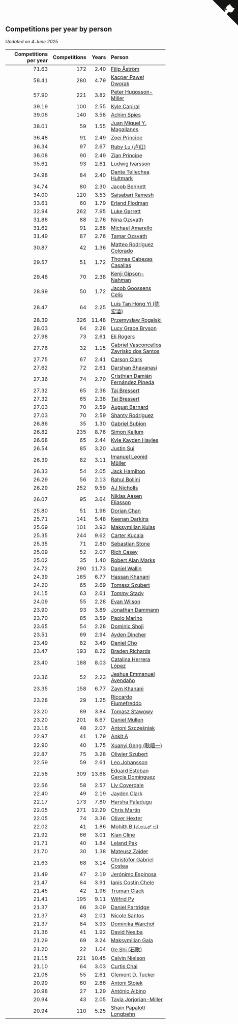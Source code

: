 ## Competitions per year by person

*Updated on  4 June 2025*

| Competitions per year | Competitions | Years | Person |
| ---: | ---: | ---: | :--- |
| 71.63 | 172 | 2.40 | [Filip Åström](https://www.worldcubeassociation.org/persons/2023ASTR01) |
| 58.41 | 280 | 4.79 | [Kacper Paweł Dworak](https://www.worldcubeassociation.org/persons/2020DWOR01) |
| 57.90 | 221 | 3.82 | [Peter Hugosson-Miller](https://www.worldcubeassociation.org/persons/2021HUGO01) |
| 39.19 | 100 | 2.55 | [Kyle Capiral](https://www.worldcubeassociation.org/persons/2022CAPI02) |
| 39.06 | 140 | 3.58 | [Achim Spies](https://www.worldcubeassociation.org/persons/2021SPIE01) |
| 38.01 | 59 | 1.55 | [Juan Miguel Y. Magallanes](https://www.worldcubeassociation.org/persons/2023MAGA09) |
| 36.48 | 91 | 2.49 | [Zoei Principe](https://www.worldcubeassociation.org/persons/2022PRIN09) |
| 36.34 | 97 | 2.67 | [Ruby Lu (卢红)](https://www.worldcubeassociation.org/persons/2022LURU01) |
| 36.08 | 90 | 2.49 | [Zian Principe](https://www.worldcubeassociation.org/persons/2022PRIN08) |
| 35.61 | 93 | 2.61 | [Ludwig Ivarsson](https://www.worldcubeassociation.org/persons/2022IVAR01) |
| 34.98 | 84 | 2.40 | [Dante Tellechea Hultmark](https://www.worldcubeassociation.org/persons/2023HULT01) |
| 34.74 | 80 | 2.30 | [Jacob Bennett](https://www.worldcubeassociation.org/persons/2023BENN04) |
| 34.00 | 120 | 3.53 | [Saisabari Ramesh](https://www.worldcubeassociation.org/persons/2021RAME01) |
| 33.61 | 60 | 1.79 | [Erland Flodman](https://www.worldcubeassociation.org/persons/2023FLOD01) |
| 32.94 | 262 | 7.95 | [Luke Garrett](https://www.worldcubeassociation.org/persons/2017GARR05) |
| 31.86 | 88 | 2.76 | [Nina Ozsvath](https://www.worldcubeassociation.org/persons/2022OZSV03) |
| 31.62 | 91 | 2.88 | [Michael Amarello](https://www.worldcubeassociation.org/persons/2022AMAR09) |
| 31.49 | 87 | 2.76 | [Tamar Ozsvath](https://www.worldcubeassociation.org/persons/2022OZSV04) |
| 30.87 | 42 | 1.36 | [Matteo Rodríguez Colorado](https://www.worldcubeassociation.org/persons/2024COLO04) |
| 29.57 | 51 | 1.72 | [Thomas Cabezas Casallas](https://www.worldcubeassociation.org/persons/2023CASA08) |
| 29.46 | 70 | 2.38 | [Kenji Gipson-Nahman](https://www.worldcubeassociation.org/persons/2023GIPS01) |
| 28.99 | 50 | 1.72 | [Jacob Goossens Celis](https://www.worldcubeassociation.org/persons/2023CELI06) |
| 28.47 | 64 | 2.25 | [Luis Tan Hong Yi (陈宏溢)](https://www.worldcubeassociation.org/persons/2023YILU01) |
| 28.39 | 326 | 11.48 | [Przemysław Rogalski](https://www.worldcubeassociation.org/persons/2013ROGA02) |
| 28.03 | 64 | 2.28 | [Lucy Grace Bryson](https://www.worldcubeassociation.org/persons/2023BRYS01) |
| 27.98 | 73 | 2.61 | [Eli Rogers](https://www.worldcubeassociation.org/persons/2022ROGE05) |
| 27.76 | 32 | 1.15 | [Gabriel Vasconcellos Zavrisko dos Santos](https://www.worldcubeassociation.org/persons/2024SANT39) |
| 27.75 | 67 | 2.41 | [Carson Clark](https://www.worldcubeassociation.org/persons/2023CLAR02) |
| 27.62 | 72 | 2.61 | [Darshan Bhavanasi](https://www.worldcubeassociation.org/persons/2022BHAV01) |
| 27.36 | 74 | 2.70 | [Cristhian Damián Fernández Pineda](https://www.worldcubeassociation.org/persons/2022PINE05) |
| 27.32 | 65 | 2.38 | [Taj Bressert](https://www.worldcubeassociation.org/persons/2023BRES01) |
| 27.32 | 65 | 2.38 | [Taj Bressert](https://www.worldcubeassociation.org/persons/2023BRES01) |
| 27.03 | 70 | 2.59 | [August Barnard](https://www.worldcubeassociation.org/persons/2022BARN21) |
| 27.03 | 70 | 2.59 | [Shanty Rodríguez](https://www.worldcubeassociation.org/persons/2022CUBI01) |
| 26.86 | 35 | 1.30 | [Gabriel Subion](https://www.worldcubeassociation.org/persons/2024SUBI01) |
| 26.82 | 235 | 8.76 | [Simon Kellum](https://www.worldcubeassociation.org/persons/2016KELL12) |
| 26.68 | 65 | 2.44 | [Kyle Kayden Hayles](https://www.worldcubeassociation.org/persons/2022HAYL02) |
| 26.54 | 85 | 3.20 | [Justin Sui](https://www.worldcubeassociation.org/persons/2022SUIJ01) |
| 26.39 | 82 | 3.11 | [Imanuel Leonid Müller](https://www.worldcubeassociation.org/persons/2022MULL02) |
| 26.33 | 54 | 2.05 | [Jack Hamilton](https://www.worldcubeassociation.org/persons/2023HAMI08) |
| 26.29 | 56 | 2.13 | [Rahul Bollini](https://www.worldcubeassociation.org/persons/2023BOLL01) |
| 26.29 | 252 | 9.59 | [AJ Nicholls](https://www.worldcubeassociation.org/persons/2015NICH04) |
| 26.07 | 95 | 3.64 | [Niklas Aasen Eliasson](https://www.worldcubeassociation.org/persons/2021ELIA01) |
| 25.80 | 51 | 1.98 | [Dorian Chan](https://www.worldcubeassociation.org/persons/2023DORI01) |
| 25.71 | 141 | 5.48 | [Keenan Darkins](https://www.worldcubeassociation.org/persons/2019DARK02) |
| 25.69 | 101 | 3.93 | [Maksymilian Kulas](https://www.worldcubeassociation.org/persons/2021KULA02) |
| 25.35 | 244 | 9.62 | [Carter Kucala](https://www.worldcubeassociation.org/persons/2015KUCA01) |
| 25.35 | 71 | 2.80 | [Sebastian Stone](https://www.worldcubeassociation.org/persons/2022STON09) |
| 25.09 | 52 | 2.07 | [Rich Casey](https://www.worldcubeassociation.org/persons/2023CASE06) |
| 25.02 | 35 | 1.40 | [Robert Alan Marks](https://www.worldcubeassociation.org/persons/2024MARK03) |
| 24.72 | 290 | 11.73 | [Daniel Wallin](https://www.worldcubeassociation.org/persons/2013WALL03) |
| 24.39 | 165 | 6.77 | [Hassan Khanani](https://www.worldcubeassociation.org/persons/2018KHAN26) |
| 24.20 | 65 | 2.69 | [Tomasz Szubert](https://www.worldcubeassociation.org/persons/2022SZUB02) |
| 24.15 | 63 | 2.61 | [Tommy Stady](https://www.worldcubeassociation.org/persons/2022STAD01) |
| 24.09 | 55 | 2.28 | [Evan Wilson](https://www.worldcubeassociation.org/persons/2023WILS11) |
| 23.90 | 93 | 3.89 | [Jonathan Dammann](https://www.worldcubeassociation.org/persons/2021DAMM01) |
| 23.70 | 85 | 3.59 | [Paolo Marino](https://www.worldcubeassociation.org/persons/2021MARI04) |
| 23.65 | 54 | 2.28 | [Dominic Shoji](https://www.worldcubeassociation.org/persons/2023SHOJ01) |
| 23.51 | 69 | 2.94 | [Ayden Dincher](https://www.worldcubeassociation.org/persons/2022DINC01) |
| 23.49 | 82 | 3.49 | [Daniel Cho](https://www.worldcubeassociation.org/persons/2021CHOD01) |
| 23.47 | 193 | 8.22 | [Braden Richards](https://www.worldcubeassociation.org/persons/2017RICH02) |
| 23.40 | 188 | 8.03 | [Catalina Herrera López](https://www.worldcubeassociation.org/persons/2017LOPE31) |
| 23.36 | 52 | 2.23 | [Jeshua Emmanuel Avendaño](https://www.worldcubeassociation.org/persons/2023AVEN01) |
| 23.35 | 158 | 6.77 | [Zayn Khanani](https://www.worldcubeassociation.org/persons/2018KHAN28) |
| 23.28 | 29 | 1.25 | [Riccardo Fiumefreddo](https://www.worldcubeassociation.org/persons/2024RICC01) |
| 23.20 | 89 | 3.84 | [Tomasz Stawowy](https://www.worldcubeassociation.org/persons/2021STAW01) |
| 23.20 | 201 | 8.67 | [Daniel Mullen](https://www.worldcubeassociation.org/persons/2016MULL04) |
| 23.16 | 48 | 2.07 | [Antoni Szcześniak](https://www.worldcubeassociation.org/persons/2023SZCZ04) |
| 22.97 | 41 | 1.79 | [Ankit A](https://www.worldcubeassociation.org/persons/2023AANK01) |
| 22.90 | 40 | 1.75 | [Xuanyi Geng (耿暄一)](https://www.worldcubeassociation.org/persons/2023GENG02) |
| 22.87 | 75 | 3.28 | [Oliwier Szubert](https://www.worldcubeassociation.org/persons/2022SZUB01) |
| 22.59 | 59 | 2.61 | [Leo Johansson](https://www.worldcubeassociation.org/persons/2022JOHA08) |
| 22.58 | 309 | 13.68 | [Eduard Esteban García Domínguez](https://www.worldcubeassociation.org/persons/2011EDUA01) |
| 22.56 | 58 | 2.57 | [Liv Coverdale](https://www.worldcubeassociation.org/persons/2022COVE02) |
| 22.40 | 49 | 2.19 | [Jayden Clark](https://www.worldcubeassociation.org/persons/2023CLAR13) |
| 22.17 | 173 | 7.80 | [Harsha Paladugu](https://www.worldcubeassociation.org/persons/2017PALA08) |
| 22.05 | 271 | 12.29 | [Chris Martin](https://www.worldcubeassociation.org/persons/2013MART03) |
| 22.05 | 74 | 3.36 | [Oliver Hexter](https://www.worldcubeassociation.org/persons/2022HEXT01) |
| 22.02 | 41 | 1.86 | [Mohith B (ಮೋಹಿತ್ ಬಿ)](https://www.worldcubeassociation.org/persons/2023BMOH01) |
| 21.92 | 66 | 3.01 | [Kian Cline](https://www.worldcubeassociation.org/persons/2022CLIN01) |
| 21.71 | 40 | 1.84 | [Leland Pak](https://www.worldcubeassociation.org/persons/2023PAKL02) |
| 21.70 | 30 | 1.38 | [Mateusz Zajder](https://www.worldcubeassociation.org/persons/2024ZAJD01) |
| 21.63 | 68 | 3.14 | [Christofor Gabriel Costea](https://www.worldcubeassociation.org/persons/2022COST03) |
| 21.49 | 47 | 2.19 | [Jerónimo Espinosa](https://www.worldcubeassociation.org/persons/2023ESPI07) |
| 21.47 | 84 | 3.91 | [Ianis Costin Chele](https://www.worldcubeassociation.org/persons/2021CHEL01) |
| 21.45 | 42 | 1.96 | [Truman Clack](https://www.worldcubeassociation.org/persons/2023CLAC02) |
| 21.41 | 195 | 9.11 | [Wilfrid Py](https://www.worldcubeassociation.org/persons/2016PYWI01) |
| 21.37 | 66 | 3.09 | [Daniel Partridge](https://www.worldcubeassociation.org/persons/2022PART02) |
| 21.37 | 43 | 2.01 | [Nicole Santos](https://www.worldcubeassociation.org/persons/2023SANT45) |
| 21.37 | 84 | 3.93 | [Dominika Warchoł](https://www.worldcubeassociation.org/persons/2021WARC01) |
| 21.36 | 41 | 1.92 | [David Nesiba](https://www.worldcubeassociation.org/persons/2023NESI01) |
| 21.29 | 69 | 3.24 | [Maksymilian Gala](https://www.worldcubeassociation.org/persons/2022GALA01) |
| 21.20 | 22 | 1.04 | [Ge Shi (石歌)](https://www.worldcubeassociation.org/persons/2024GESH01) |
| 21.15 | 221 | 10.45 | [Calvin Nielson](https://www.worldcubeassociation.org/persons/2014NIEL03) |
| 21.10 | 64 | 3.03 | [Curtis Chai](https://www.worldcubeassociation.org/persons/2022CHAI02) |
| 21.08 | 55 | 2.61 | [Clement D. Tucker](https://www.worldcubeassociation.org/persons/2022TUCK09) |
| 20.99 | 60 | 2.86 | [Antoni Stojek](https://www.worldcubeassociation.org/persons/2022STOJ03) |
| 20.98 | 27 | 1.29 | [António Albino](https://www.worldcubeassociation.org/persons/2024ALBI01) |
| 20.94 | 43 | 2.05 | [Tavia Jorjorian-Miller](https://www.worldcubeassociation.org/persons/2023JORJ01) |
| 20.94 | 110 | 5.25 | [Shain Papalotl Longbehn](https://www.worldcubeassociation.org/persons/2020LONG05) |


<a href="https://github.com/jonatanklosko/wca_statistics" class="github-corner" aria-label="View source on Github"><svg width="80" height="80" viewBox="0 0 250 250" style="fill:#151513; color:#fff; position: absolute; top: 0; border: 0; right: 0;" aria-hidden="true"><path d="M0,0 L115,115 L130,115 L142,142 L250,250 L250,0 Z"></path><path d="M128.3,109.0 C113.8,99.7 119.0,89.6 119.0,89.6 C122.0,82.7 120.5,78.6 120.5,78.6 C119.2,72.0 123.4,76.3 123.4,76.3 C127.3,80.9 125.5,87.3 125.5,87.3 C122.9,97.6 130.6,101.9 134.4,103.2" fill="currentColor" style="transform-origin: 130px 106px;" class="octo-arm"></path><path d="M115.0,115.0 C114.9,115.1 118.7,116.5 119.8,115.4 L133.7,101.6 C136.9,99.2 139.9,98.4 142.2,98.6 C133.8,88.0 127.5,74.4 143.8,58.0 C148.5,53.4 154.0,51.2 159.7,51.0 C160.3,49.4 163.2,43.6 171.4,40.1 C171.4,40.1 176.1,42.5 178.8,56.2 C183.1,58.6 187.2,61.8 190.9,65.4 C194.5,69.0 197.7,73.2 200.1,77.6 C213.8,80.2 216.3,84.9 216.3,84.9 C212.7,93.1 206.9,96.0 205.4,96.6 C205.1,102.4 203.0,107.8 198.3,112.5 C181.9,128.9 168.3,122.5 157.7,114.1 C157.9,116.9 156.7,120.9 152.7,124.9 L141.0,136.5 C139.8,137.7 141.6,141.9 141.8,141.8 Z" fill="currentColor" class="octo-body"></path></svg></a><style>.github-corner:hover .octo-arm{animation:octocat-wave 560ms ease-in-out}@keyframes octocat-wave{0%,100%{transform:rotate(0)}20%,60%{transform:rotate(-25deg)}40%,80%{transform:rotate(10deg)}}@media (max-width:500px){.github-corner:hover .octo-arm{animation:none}.github-corner .octo-arm{animation:octocat-wave 560ms ease-in-out}}</style>
